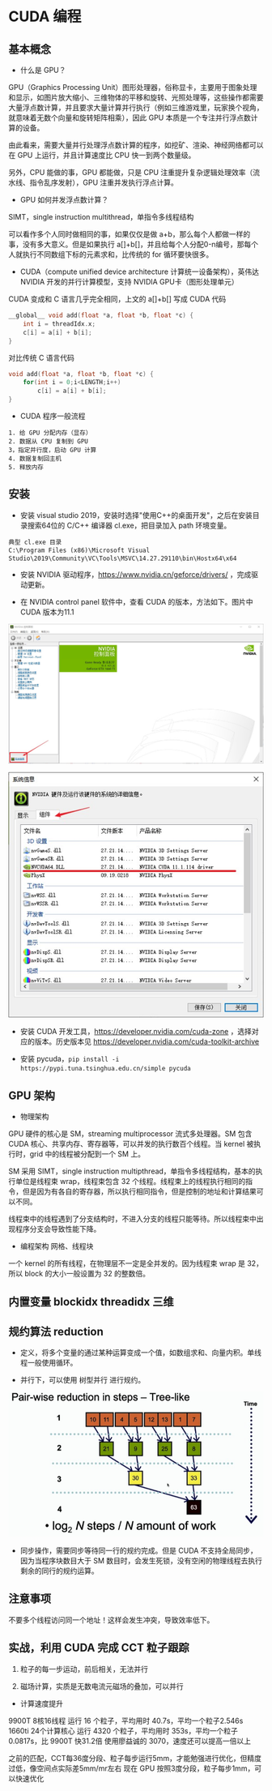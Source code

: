 # CUDA 编程

## 基本概念

- 什么是 GPU？

GPU（Graphics Processing Unit）图形处理器，俗称显卡，主要用于图象处理和显示，如图片放大缩小、三维物体的平移和旋转、光照处理等，这些操作都需要大量浮点数计算，并且要求大量计算并行执行（例如三维游戏里，玩家换个视角，就意味着无数个向量和旋转矩阵相乘），因此 GPU 本质是一个专注并行浮点数计算的设备。

由此看来，需要大量并行处理浮点数计算的程序，如挖矿、渲染、神经网络都可以在 GPU 上运行，并且计算速度比 CPU 快一到两个数量级。

另外，CPU 能做的事，GPU 都能做，只是 CPU 注重提升复杂逻辑处理效率（流水线、指令乱序发射），GPU 注重并发执行浮点计算。

- GPU 如何并发浮点数计算？

SIMT，single instruction multithread，单指令多线程结构

可以看作多个人同时做相同的事，如果仅仅是做 a+b，那么每个人都做一样的事，没有多大意义。但是如果执行 a[]+b[]，并且给每个人分配0-n编号，那每个人就执行不同数组下标的元素求和，比传统的 for 循环要快很多。

- CUDA（compute unified device architecture 计算统一设备架构），英伟达 NVIDIA 开发的并行计算模型，支持 NVIDIA GPU卡（图形处理单元）

CUDA 变成和 C 语言几乎完全相同，上文的 a[]+b[] 写成 CUDA 代码

```C
__global__ void add(float *a, float *b, float *c) {
    int i = threadIdx.x;
    c[i] = a[i] + b[i];
}
```

对比传统 C 语言代码

```C
void add(float *a, float *b, float *c) {
    for(int i = 0;i<LENGTH;i++)
        c[i] = a[i] + b[i];
}
```

- CUDA 程序一般流程

```
1. 给 GPU 分配内存（显存）
2. 数据从 CPU 复制到 GPU
3，指定并行度，启动 GPU 计算
4. 数据复制回主机
5. 释放内存
```

## 安装

- 安装 visual studio 2019，安装时选择"使用C++的桌面开发"，之后在安装目录搜索64位的 C/C++ 编译器 cl.exe，把目录加入 path 环境变量。

```
典型 cl.exe 目录
C:\Program Files (x86)\Microsoft Visual Studio\2019\Community\VC\Tools\MSVC\14.27.29110\bin\Hostx64\x64
```

- 安装 NVIDIA 驱动程序，https://www.nvidia.cn/geforce/drivers/ ，完成驱动更新。

- 在 NVIDIA control panel 软件中，查看 CUDA 的版本，方法如下。图片中 CUDA 版本为11.1
  
<img src="./img/NVIDIA_control_panel_main.jpg"></img>

<img src="./img/NVIDIA_control_panel_sys_info.jpg"></img>

- 安装 CUDA 开发工具，https://developer.nvidia.com/cuda-zone ，选择对应的版本。历史版本见 https://developer.nvidia.com/cuda-toolkit-archive 

- 安装 pycuda，`pip install -i https://pypi.tuna.tsinghua.edu.cn/simple pycuda`

## GPU 架构

- 物理架构

GPU 硬件的核心是 SM，streaming multiprocessor 流式多处理器。SM 包含 CUDA 核心、共享内存、寄存器等，可以并发的执行数百个线程。当 kernel 被执行时，grid 中的线程被分配到一个 SM 上。

SM 采用 SIMT，single instruction multipthread，单指令多线程结构，基本的执行单位是线程束 wrap，线程束包含 32 个线程。线程束上的线程执行相同的指令，但是因为有各自的寄存器，所以执行相同指令，但是控制的地址和计算结果可以不同。

线程束中的线程遇到了分支结构时，不进入分支的线程只能等待。所以线程束中出现程序分支会导致性能下降。

- 编程架构 网格、线程块

一个 kernel 的所有线程，在物理层不一定是全并发的。因为线程束 wrap 是 32，所以 block 的大小一般设置为 32 的整数倍。

## 内置变量 blockidx threadidx 三维

## 规约算法 reduction

- 定义，将多个变量的通过某种运算变成一个值，如数组求和、向量内积。单线程一般使用循环。

- 并行下，可以使用 树型并行 进行规约。

<img src="./img/规约算法.jpg"></img>

- 同步操作，需要同步等待同一行的规约完成。但是 CUDA 不支持全局同步，因为当程序块数目大于 SM 数目时，会发生死锁，没有空闲的物理线程去执行剩余的同行的规约运算。

## 注意事项

不要多个线程访问同一个地址！这样会发生冲突，导致效率低下。

## 实战，利用 CUDA 完成 CCT 粒子跟踪

1. 粒子的每一步运动，前后相关，无法并行

2. 磁场计算，实质是无数电流元磁场的叠加，可以并行

- 计算速度提升

9900T 8核16线程 运行 16 个粒子，平均用时 40.7s，平均一个粒子2.546s
1660ti 24个计算核心 运行 4320 个粒子，平均用时 353s，平均一个粒子 0.0817s，比 9900T 快31.2倍
使用廖益诚的 3070，速度还可以提高一倍以上

之前的匹配，CCT每36度分段、粒子每步运行5mm，才能勉强进行优化，但精度过低，像空间点实际差5mm/mr左右
现在 GPU 按照3度分段，粒子每步1mm，可以快速优化